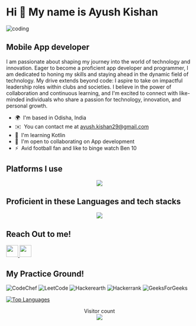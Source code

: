 Hi 👋 My name is Ayush Kishan
=============================
<img align="centre" alt="coding" heigth="30"  src="https://media2.giphy.com/media/CuuSHzuc0O166MRfjt/giphy.webp?cid=790b7611k0pqdrohaeqd60weqgjwkco27larfhihcaz3jf8y&ep=v1_gifs_search&rid=giphy.webp&ct=g">

Mobile App developer
--------------------

I am passionate about shaping my journey into the world of technology and innovation. Eager to become a proficient app developer and programmer, I am dedicated to honing my skills and staying ahead in the dynamic field of technology. My drive extends beyond code: I aspire to take on impactful leadership roles within clubs and societies. I believe in the power of collaboration and continuous learning, and I'm excited to connect with like-minded individuals who share a passion for technology, innovation, and personal growth.

*   🌍  I'm based in Odisha, India
*   ✉️  You can contact me at [ayush.kishan29@gmail.com](mailto:ayush.kishan29@gmail.com)
*   🧠  I'm learning Kotlin
*   🤝  I'm open to collaborating on App development
*   ⚡  Avid football fan and like to binge watch Ben 10 

Platforms I use
---------------
<p align="center">
  <a href="https://skillicons.dev">
    <img src="https://skillicons.dev/icons?i=git,androidstudio,github,linux,kali,redhat,notion,pycharm,vscode,idea,bash&perline=5" />
  </a>
</p>

Proficient in these Languages and tech stacks
---------------
<p align="center">
  <a href="https://skillicons.dev">
    <img src="https://skillicons.dev/icons?i=c,cpp,java,kotlin,py" />
  </a>
</p>

Reach Out to me!
---------------
                    
                  
                  
  <p align="left">
                      <a href="https://www.github.com/ayuhzkishan" target="_blank" rel="noreferrer">
                    <picture>
                    <source media="(prefers-color-scheme: dark)" srcset="https://raw.githubusercontent.com/danielcranney/readme-generator/main/public/icons/socials/github-dark.svg" />
                    <source media="(prefers-color-scheme: light)" srcset="https://raw.githubusercontent.com/danielcranney/readme-generator/main/public/icons/socials/github.svg" />
                    <img src="https://raw.githubusercontent.com/danielcranney/readme-generator/main/public/icons/socials/github.svg" width="32" height="32" />
                    </picture>
                    </a>
    
    
    
  <a href="https://www.linkedin.com/in/ayush-kishan" target="_blank" rel="noreferrer">
                    <picture>
                    <source media="(prefers-color-scheme: dark)" srcset="https://raw.githubusercontent.com/danielcranney/readme-generator/main/public/icons/socials/linkedin-dark.svg" />
                    <source media="(prefers-color-scheme: light)" srcset="https://raw.githubusercontent.com/danielcranney/readme-generator/main/public/icons/socials/linkedin.svg" />
                    <img src="https://raw.githubusercontent.com/danielcranney/readme-generator/main/public/icons/socials/linkedin.svg" width="32" height="32" />
                    </picture>
                    </a>
                    </p>

My Practice Ground!
-----------------
![CodeChef](https://img.shields.io/badge/CodeChef-%23964B00.svg?style=for-the-badge&logo=CodeChef&logoColor=white)
![LeetCode](https://img.shields.io/badge/LeetCode-000000?style=for-the-badge&logo=LeetCode&logoColor=#d16c06)
![Hackerearth](https://img.shields.io/badge/HackerEarth-%232C3454.svg?&style=for-the-badge&logo=HackerEarth&logoColor=Blue)
![Hackerrank](https://img.shields.io/badge/-Hackerrank-2EC866?style=for-the-badge&logo=HackerRank&logoColor=white)
![GeeksForGeeks](https://img.shields.io/badge/GeeksforGeeks-gray?style=for-the-badge&logo=geeksforgeeks&logoColor=35914c)  
  
  
  <a href="https://github.com/ayuhzkishan" align="left"><img src="https://github-readme-stats.vercel.app/api/top-langs/?username=ayuhzkishan&langs_count=10&title_color=0891b2&text_color=ffffff&icon_color=0891b2&bg_color=1c1917&hide_border=true&locale=en&custom_title=Top%20%Languages" alt="Top Languages" /></a>

   <p align="center"> 
  Visitor count<br>
  <img src="https://profile-counter.glitch.me/ayuhzkishan/count.svg" />
</p>
